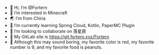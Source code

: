 - 👋 Hi, I’m @Fortern
- 💞️ I’m interested in Minecraft
- 🌏 I’m from China
- 🌱 I’m currently learning Spring Cloud, Kotlin, PaperMC Plugin
- 🌠 I’m looking to collaborate on 落星原
- 🌈 My GitLab site is https://git.fortern.xyz/Fortern
- 🍬 Although this may sound boring, my favorite color is red, my favorite number is 9, and my favorite food is peanuts.

<!---
- 📫 How to reach me ...
--->

<!---
Fortern/Fortern is a ✨ special ✨ repository because its `README.md` (this file) appears on your GitHub profile.
You can click the Preview link to take a look at your changes.
--->
